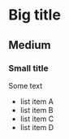 # Big title

## Medium

### Small title

Some text

- list item A
- list item B
- list item C
- list item D